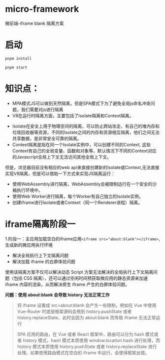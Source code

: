 # micro-framework

微前端-iframe blank 隔离方案

# 启动

```bash
pnpm install

pnpm start
```

# 知识点：
+ MPA模式JS可以做到天然隔离，但是SPA模式下为了避免全局js命名冲突问题，我们需要对js进行隔离
+ V8在运行时隔离方面，主要包括了Isolate隔离和Context隔离。

 - Isolate在安全上用于物理空间的隔离，可以防止跨站攻击，有自己的堆内存和垃圾回收器等资源，不同的Isolate之间的内存和资源相互隔离，他们之间无法共享数据，是非常安全可靠的隔离。
 - Context隔离是指在同一个Isolate实例中，可以创建不同的Context, 这些Context有自己的全局变量、函数和对象等，默认情况下不同的Context对应的Javascript全局上下文无法访问其他全局上下文。

但是，浏览器目前没有相应的web api来直接创建新的Isolate或Context,无法直接实现V8隔离，但是可以借助一下方式来实现JS隔离运行：
 
 - 使用WebAssembly进行隔离，WebAssembly会被限制运行在一个安全的沙箱执行环境中。
 - 使用Web Worker进行隔离，每个Worker有自己独立的Isolate实例。
 - 创建iframe进行Isolate或者Context（同一个Renderer进程）隔离。

# iframe隔离阶段一

1.阶段一：主应用加载空白的iframe应用`<iframe src="about:blank"></iframe>`,生成新的微应用执行环境 
+ 解决全局执行上下文隔离问题
+ 解决加载 iframe 的白屏体验问题

使用该隔离方案不仅可以解决动态 Script 方案无法解决的全局执行上下文隔离问题（包括 CSS 隔离），还可以通过空闲时间预获取微应用的静态资源来加速 iframe 内容的渲染，从而解决原生 iframe 产生的白屏体验问题。

**问题：使用 about:blank 会导致 history 无法正常工作**

> 将 iframe 设置成 src=about:blank 会产生一些限制，例如在 Vue 中使用 Vue-Router 时底层框架源码会用到 history.pushState 或者 history.replaceState，此时会因为 about:blank 而导致 iframe 无法正常运行
> 
> SPA 应用的路由，在 Vue 或者 React 框架中，路由可以分为 hash 模式或者 history 模式，hash 模式本质使用 window.location.hash 进行处理，而 history 模式本质使用 history.pushState 或者 history.replaceState 进行处理。如果使用路由模式在空白的 iframe 中运行，会使得框架出错。
